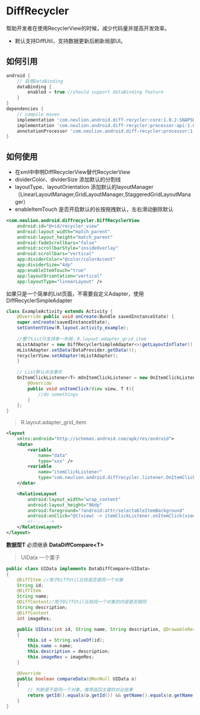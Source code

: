 DiffRecycler
============

帮助开发者在使用RecyclerView的时候，减少代码量并提高开发效率。

- 默认支持DiffUtil，支持数据更新后刷新局部UI。

如何引用
----

```groovy
android {
    // 启用DataBinding
    dataBinding {
        enabled = true //should support dataBinding feature
    }
}
dependencies {
    // compile maven
    implementation 'com.neulion.android.diff-recycler:core:1.0.2-SNAPSHOT'
    implementation 'com.neulion.android.diff-recycler:processor-api:1.0.2-SNAPSHOT'
    annotationProcessor 'com.neulion.android.diff-recycler:processor:1.0.2-SNAPSHOT'
}
```

如何使用
----

- 在xml中申明DiffRecyclerView替代RecyclerView
- dividerColor、dividerSize 添加默认的分割线
- layoutType、layoutOrientation
  添加默认的layoutManager（LinearLayoutManager,GridLayoutManager,StaggeredGridLayoutManager）
- enableItemTouch 是否开启默认的长按拖拽默认，左右滑动删除默认
```xml
<com.neulion.android.diffrecycler.DiffRecyclerView
    android:id="@+id/recycler_view"
    android:layout_width="match_parent"
    android:layout_height="match_parent"
    android:fadeScrollbars="false"
    android:scrollbarStyle="insideOverlay"
    android:scrollbars="vertical"
    app:dividerColor="@color/colorAccent"
    app:dividerSize="4dp"
    app:enableItemTouch="true"
    app:layoutOrientation="vertical"
    app:layoutType="linearLayout" />
```

如果只是一个简单的List页面，不需要自定义Adapter，使用DiffRecyclerSimpleAdapter
```java
class ExampleActivity extends Activity { 
    @Override public void onCreate(Bundle savedInstanceState) {
    super.onCreate(savedInstanceState);
    setContentView(R.layout.activity_example);
   
    //整个List只支持单一布局，R.layout.adapter_grid_item
    mListAdapter = new DiffRecyclerSimpleAdapter<>(getLayoutInflater(), R.layout.adapter_grid_item, mOnItemClickListener);
    mListAdapter.setData(DataProvider.getData());
    recyclerView.setAdapter(mListAdapter);
    }
    
    // List默认点击事件
    OnItemClickListener<T> mOnItemClickListener = new OnItemClickListener<T>(){
        @Override
        public void onItemClick(View view, T t){
            //do somethings
        }
    };
}
```

>   R.layout.adapter_grid_item
```xml
<layout
    xmlns:android="http://schemas.android.com/apk/res/android">
    <data>
        <variable
            name="data"
            type="xxx" />
        <variable
            name="itemClickListener"
            type="com.neulion.android.diffrecycler.listener.OnItemClickListener" />
    </data>

    <RelativeLayout
        android:layout_width="wrap_content"
        android:layout_height="96dp"
        android:foreground="?android:attr/selectableItemBackground"
        android:onClick="@{(view) -> itemClickListener.onItemClick(view , data)}">
        <!--...-->
    </RelativeLayout>
</layout>
```

**数据型T** 必须继承 **DataDiffCompare\<T>**
> UIData 一个栗子

```java
public class UIData implements DataDiffCompare<UIData>
{
    @DiffItem //用于DiffUtil比较是否是同一个对象
    String id;
    @DiffItem
    String name;
    @DiffContent//用于DiffUtil比较同一个对象的内容是否相同
    String description;
    @DiffContent
    int imageRes;

    public UIData(int id, String name, String description, @DrawableRes int imageRes)
    {
        this.id = String.valueOf(id);
        this.name = name;
        this.description = description;
        this.imageRes = imageRes;
    }

    @Override
    public boolean compareData(@NonNull UIData o)
    {
        // 判断是不是同一个对象，推荐返回主键的对比结果
        return getId().equals(o.getId()) && getName().equals(o.getName());
    }
}
```
